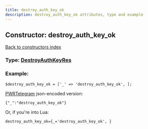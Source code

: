 ```yaml
---
title: destroy_auth_key_ok
description: destroy_auth_key_ok attributes, type and example
---
```

## Constructor: destroy\_auth\_key\_ok  
[Back to constructors index](index.md)






### Type: [DestroyAuthKeyRes](../types/DestroyAuthKeyRes.md)


### Example:

```
$destroy_auth_key_ok = ['_' => 'destroy_auth_key_ok', ];
```  

[PWRTelegram](https://pwrtelegram.xyz) json-encoded version:

```
{"_":"destroy_auth_key_ok"}
```


Or, if you're into Lua:  


```
destroy_auth_key_ok={_='destroy_auth_key_ok', }

```


